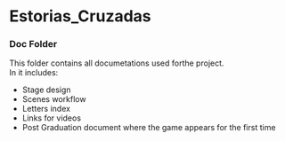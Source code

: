 # Estorias_Cruzadas
### Doc Folder

This folder contains all documetations used forthe project.\
In  it includes:
- Stage design
- Scenes workflow
- Letters index
- Links for videos
- Post Graduation  document where the game appears for the first time 
